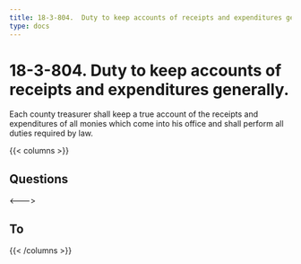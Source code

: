 ```yaml
---
title: 18-3-804.  Duty to keep accounts of receipts and expenditures generally.
type: docs
---
```

# 18-3-804.  Duty to keep accounts of receipts and expenditures generally.

Each county treasurer shall keep a true account of the receipts and expenditures of all monies which come into his office and shall perform all duties required by law.

{{< columns >}}
## Questions



<--->

## To


{{< /columns >}}

